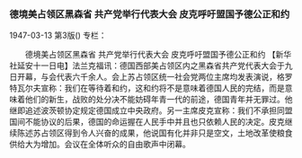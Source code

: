 ### 德境美占领区黑森省  共产党举行代表大会  皮克呼吁盟国予德公正和约

1947-03-13
第3版()
专栏：

　　德境美占领区黑森省
    共产党举行代表大会
    皮克呼吁盟国予德公正和约
    【新华社延安十一日电】法兰克福讯：德国西部美占领区内之黑森省共产党代表大会于九日开幕，与会代表六千余人。会上苏占领区统一社会党两位主席均发表演说，格罗特瓦尔夫宣称：我们在等待着和约，这和约将不是意味着德国人民的完结，而是意味着他们的新生，战败的处分决不能妨碍年青一代的前途，德国青年并无罪过。他继即追述波茨顿协定规定德国成立中央政府。另一主席皮克宣称：我们不承担同盟国间不能协议的后果，德国的命运握在人民手中并且也只依赖人民的决定。皮克继续陈述苏占领区得到令人兴奋的成果，他说国有化并非只是空文，土地改革使粮食供给大为增加。会议在全体听众的自由歌声中闭幕。
